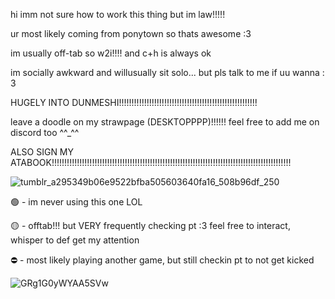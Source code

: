 hi imm not sure how to work this thing but im law!!!!!

ur most likely coming from ponytown so thats awesome :3

im usually off-tab so w2i!!!! and c+h is always ok 

im socially awkward and willusually sit solo... but pls talk to me if uu wanna : 3

HUGELY INTO DUNMESHI!!!!!!!!!!!!!!!!!!!!!!!!!!!!!!!!!!!!!!!!!!!!!!!!!!!!!!! 

leave a doodle on my strawpage (DESKTOPPPP)!!!!!! feel free to add me on discord too ^^_^^

ALSO SIGN MY ATABOOK!!!!!!!!!!!!!!!!!!!!!!!!!!!!!!!!!!!!!!!!!!!!!!!!!!!!!!!!!!!!!!!!!!!!!!!!!!!!!!!!!!!!!!!!!!!!!!!


![tumblr_a295349b06e9522bfba505603640fa16_508b96df_250](https://github.com/f4lin/f4lin/assets/174661320/a75e69a8-58cb-4dec-a8da-2c6b4fcd3d9d)

🟢 - im never using this one LOL

🟡 - offtab!!! but VERY frequently checking pt :3 feel free to interact, whisper to def get my attention

⛔ - most likely playing another game, but still checkin pt to not get kicked

![GRg1G0yWYAA5SVw](https://github.com/la-4w/la-4w/assets/174661320/76961833-24ec-491a-abc5-febc5edb2aac)


<!---
f4lin/f4lin is a ✨ special ✨ repository because its `README.md` (this file) appears on your GitHub profile.
You can click the Preview link to take a look at your changes.
--->
